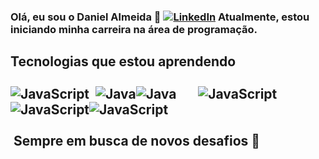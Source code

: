 ### Olá, eu sou o Daniel Almeida 👋 [![LinkedIn](https://img.shields.io/badge/LinkedIn-0077B5?style=for-the-badge&logo=linkedin&logoColor=white)](https://www.linkedin.com/in/luiz-henrique-spolador-95557090) Atualmente, estou iniciando minha carreira na área de programação. 
## Tecnologias que estou aprendendo <div style="display: inline_block"><br/><img align="center" alt="JavaScript" src="https://img.shields.io/badge/JavaScript-323330?style=for-the-badge&logo=javascript&logoColor=F7DF1E" />  <img align="center" alt="Java" src="https://img.shields.io/badge/Node.js-339933?style=for-the-badge&logo=nodedotjs&logoColor=white" /><img align="center" alt="Java" src="https://img.shields.io/badge/Java-ED8B00?style=for-the-badge&logo=java&logoColor=white" />       <img align="center" alt="JavaScript" src="https://img.shields.io/badge/HTML5-E34F26?style=for-the-badge&logo=html5&logoColor=white" /><img align="center" alt="JavaScript" src="https://img.shields.io/badge/CSS3-1572B6?style=for-the-badge&logo=css3&logoColor=white" /><img align="center" alt="JavaScript" src="https://img.shields.io/badge/MySQL-005C84?style=for-the-badge&logo=mysql&logoColor=white" /></div> <br/> Sempre em busca de novos desafios 💪
